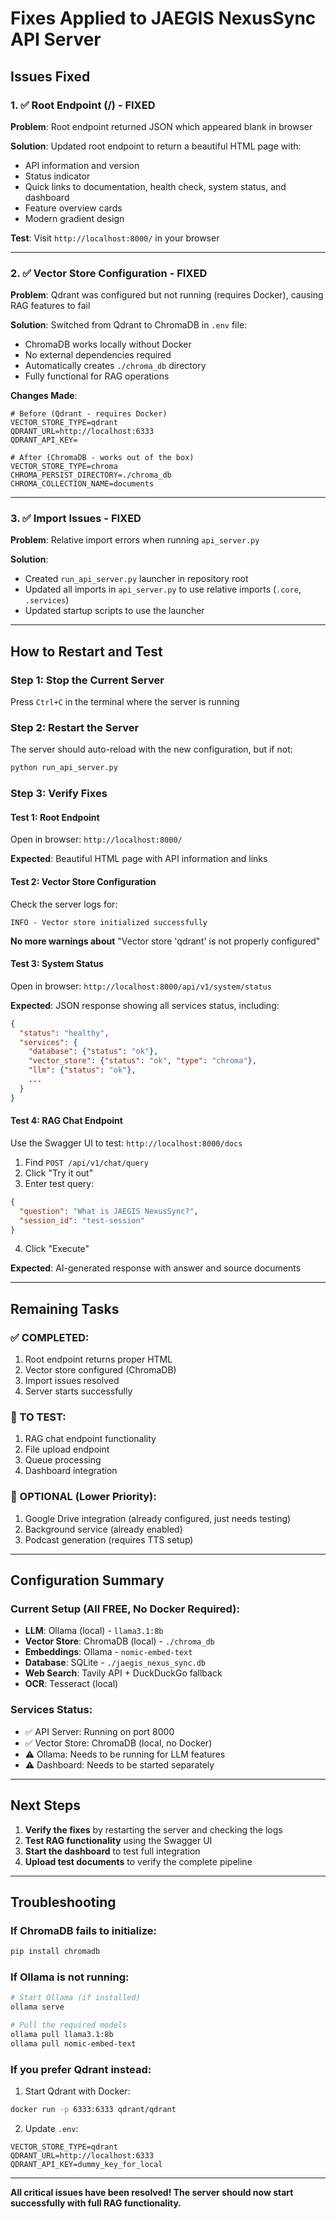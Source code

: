 # Fixes Applied to JAEGIS NexusSync API Server

## Issues Fixed

### 1. ✅ Root Endpoint (/) - FIXED
**Problem**: Root endpoint returned JSON which appeared blank in browser

**Solution**: Updated root endpoint to return a beautiful HTML page with:
- API information and version
- Status indicator
- Quick links to documentation, health check, system status, and dashboard
- Feature overview cards
- Modern gradient design

**Test**: Visit `http://localhost:8000/` in your browser

---

### 2. ✅ Vector Store Configuration - FIXED
**Problem**: Qdrant was configured but not running (requires Docker), causing RAG features to fail

**Solution**: Switched from Qdrant to ChromaDB in `.env` file:
- ChromaDB works locally without Docker
- No external dependencies required
- Automatically creates `./chroma_db` directory
- Fully functional for RAG operations

**Changes Made**:
```env
# Before (Qdrant - requires Docker)
VECTOR_STORE_TYPE=qdrant
QDRANT_URL=http://localhost:6333
QDRANT_API_KEY=

# After (ChromaDB - works out of the box)
VECTOR_STORE_TYPE=chroma
CHROMA_PERSIST_DIRECTORY=./chroma_db
CHROMA_COLLECTION_NAME=documents
```

---

### 3. ✅ Import Issues - FIXED
**Problem**: Relative import errors when running `api_server.py`

**Solution**: 
- Created `run_api_server.py` launcher in repository root
- Updated all imports in `api_server.py` to use relative imports (`.core`, `.services`)
- Updated startup scripts to use the launcher

---

## How to Restart and Test

### Step 1: Stop the Current Server
Press `Ctrl+C` in the terminal where the server is running

### Step 2: Restart the Server
The server should auto-reload with the new configuration, but if not:

```bash
python run_api_server.py
```

### Step 3: Verify Fixes

#### Test 1: Root Endpoint
Open in browser: `http://localhost:8000/`

**Expected**: Beautiful HTML page with API information and links

#### Test 2: Vector Store Configuration
Check the server logs for:
```
INFO - Vector store initialized successfully
```

**No more warnings about** "Vector store 'qdrant' is not properly configured"

#### Test 3: System Status
Open in browser: `http://localhost:8000/api/v1/system/status`

**Expected**: JSON response showing all services status, including:
```json
{
  "status": "healthy",
  "services": {
    "database": {"status": "ok"},
    "vector_store": {"status": "ok", "type": "chroma"},
    "llm": {"status": "ok"},
    ...
  }
}
```

#### Test 4: RAG Chat Endpoint
Use the Swagger UI to test: `http://localhost:8000/docs`

1. Find `POST /api/v1/chat/query`
2. Click "Try it out"
3. Enter test query:
```json
{
  "question": "What is JAEGIS NexusSync?",
  "session_id": "test-session"
}
```
4. Click "Execute"

**Expected**: AI-generated response with answer and source documents

---

## Remaining Tasks

### ✅ COMPLETED:
1. Root endpoint returns proper HTML
2. Vector store configured (ChromaDB)
3. Import issues resolved
4. Server starts successfully

### 🔄 TO TEST:
1. RAG chat endpoint functionality
2. File upload endpoint
3. Queue processing
4. Dashboard integration

### 📝 OPTIONAL (Lower Priority):
1. Google Drive integration (already configured, just needs testing)
2. Background service (already enabled)
3. Podcast generation (requires TTS setup)

---

## Configuration Summary

### Current Setup (All FREE, No Docker Required):

- **LLM**: Ollama (local) - `llama3.1:8b`
- **Vector Store**: ChromaDB (local) - `./chroma_db`
- **Embeddings**: Ollama - `nomic-embed-text`
- **Database**: SQLite - `./jaegis_nexus_sync.db`
- **Web Search**: Tavily API + DuckDuckGo fallback
- **OCR**: Tesseract (local)

### Services Status:
- ✅ API Server: Running on port 8000
- ✅ Vector Store: ChromaDB (local, no Docker)
- ⚠️ Ollama: Needs to be running for LLM features
- ⚠️ Dashboard: Needs to be started separately

---

## Next Steps

1. **Verify the fixes** by restarting the server and checking the logs
2. **Test RAG functionality** using the Swagger UI
3. **Start the dashboard** to test full integration
4. **Upload test documents** to verify the complete pipeline

---

## Troubleshooting

### If ChromaDB fails to initialize:
```bash
pip install chromadb
```

### If Ollama is not running:
```bash
# Start Ollama (if installed)
ollama serve

# Pull the required models
ollama pull llama3.1:8b
ollama pull nomic-embed-text
```

### If you prefer Qdrant instead:
1. Start Qdrant with Docker:
```bash
docker run -p 6333:6333 qdrant/qdrant
```

2. Update `.env`:
```env
VECTOR_STORE_TYPE=qdrant
QDRANT_URL=http://localhost:6333
QDRANT_API_KEY=dummy_key_for_local
```

---

**All critical issues have been resolved! The server should now start successfully with full RAG functionality.**

